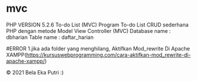 # mvc
PHP VERSION 5.2.6
To-do List (MVC)
Program To-do List CRUD sederhana PHP dengan metode Model View Controller (MVC)
Database name : dbharian
Table name    : daftar_harian

#ERROR
1.jika ada folder yang menghilang, Aktifkan Mod_rewrite Di Apache XAMPP(https://kursuswebprogramming.com/cara-aktifkan-mod_rewrite-di-apache-xampp/)


&copy; 2021 Bela Eka Putri :)
